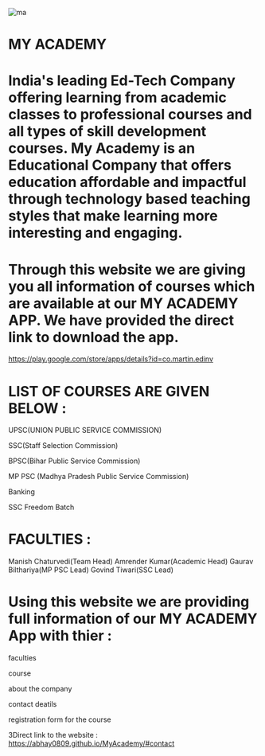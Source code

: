 ![ma](https://user-images.githubusercontent.com/84720454/193931969-28f7b2ba-9d70-4fbb-a133-aa507f32f57f.png)

#  MY ACADEMY


#  India's leading Ed-Tech Company offering learning from academic classes to professional courses and all types of skill development courses. My Academy is an Educational Company that offers education affordable and impactful through technology based teaching styles that make learning more interesting and engaging.

#  Through this website we are giving you all information of courses which are available at our MY ACADEMY APP. We have provided the direct link to download the app.
https://play.google.com/store/apps/details?id=co.martin.edinv


#  LIST OF COURSES ARE GIVEN BELOW :

UPSC(UNION PUBLIC SERVICE COMMISSION)

SSC(Staff Selection Commission)

BPSC(Bihar Public Service Commission)

MP PSC (Madhya Pradesh Public Service Commission)

Banking

SSC Freedom Batch


#  FACULTIES :

Manish Chaturvedi(Team Head)
Amrender Kumar(Academic Head)
Gaurav Bilthariya(MP PSC Lead)
Govind Tiwari(SSC Lead)

#  Using this website we are providing full information of our MY ACADEMY App with thier :

faculties 
   
course 
    
about the company
    
contact deatils
     
registration form for the course


3Direct link to the website : https://abhay0809.github.io/MyAcademy/#contact





